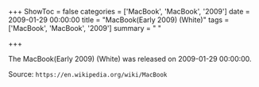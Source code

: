 +++
ShowToc = false
categories = ['MacBook', 'MacBook', '2009']
date = 2009-01-29 00:00:00
title = "MacBook(Early 2009) (White)"
tags = ['MacBook', 'MacBook', '2009']
summary = " "

+++

The MacBook(Early 2009) (White) was released on 2009-01-29 00:00:00.

Source: `https://en.wikipedia.org/wiki/MacBook`


